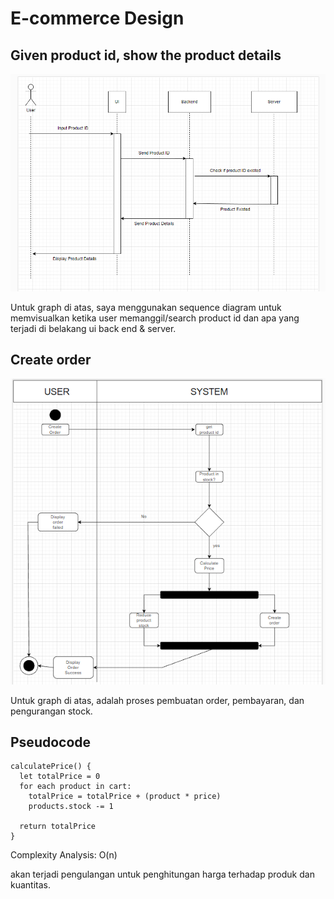 # E-commerce Design

## Given product id, show the product details

![sequencediagram](./assets/tulis-gambar.PNG)

Untuk graph di atas, saya menggunakan sequence diagram untuk memvisualkan ketika user memanggil/search product id dan apa yang terjadi di belakang ui back end & server.

## Create order

![activitydiagram](./assets/tulis-gambar-graph-2.PNG)

Untuk graph di atas, adalah proses pembuatan order, pembayaran, dan pengurangan stock.

## Pseudocode

```
calculatePrice() {
  let totalPrice = 0
  for each product in cart:
    totalPrice = totalPrice + (product * price)
    products.stock -= 1

  return totalPrice
}
```

Complexity Analysis: O(n)

akan terjadi pengulangan untuk penghitungan harga terhadap produk dan kuantitas.

